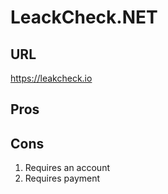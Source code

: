 #  LeackCheck.NET
##  URL
https://leakcheck.io

##  Pros
##  Cons
1.  Requires an account
1.  Requires payment
